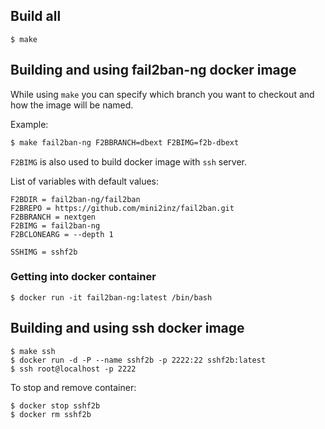 ## Build all
```
$ make
```

## Building and using fail2ban-ng docker image

While using `make` you can specify which branch you want to checkout and how the image will be named.

Example:
```bash
$ make fail2ban-ng F2BBRANCH=dbext F2BIMG=f2b-dbext
```

`F2BIMG` is also used to build docker image with `ssh` server.

List of variables with default values:
```
F2BDIR = fail2ban-ng/fail2ban
F2BREPO = https://github.com/mini2inz/fail2ban.git
F2BBRANCH = nextgen
F2BIMG = fail2ban-ng
F2BCLONEARG = --depth 1

SSHIMG = sshf2b
```

### Getting into docker container

```
$ docker run -it fail2ban-ng:latest /bin/bash
```

## Building and using ssh docker image

```
$ make ssh
$ docker run -d -P --name sshf2b -p 2222:22 sshf2b:latest 
$ ssh root@localhost -p 2222 
```

To stop and remove container:
```
$ docker stop sshf2b
$ docker rm sshf2b
```
